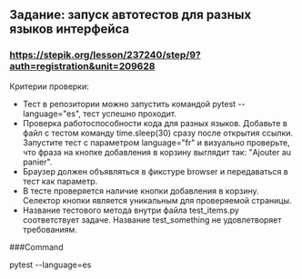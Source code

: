## Задание: запуск автотестов для разных языков интерфейса
### https://stepik.org/lesson/237240/step/9?auth=registration&unit=209628

Критерии проверки:
- Тест в репозитории можно запустить командой pytest --language="es", тест успешно проходит.
- Проверка работоспособности кода для разных языков. Добавьте в файл с тестом команду time.sleep(30) сразу после открытия ссылки. Запустите тест с параметром language="fr" и визуально проверьте, что фраза на кнопке добавления в корзину выглядит так: "Ajouter au panier".
- Браузер должен объявляться в фикстуре browser и передаваться в тест как параметр.
- В тесте проверяется наличие кнопки добавления в корзину. Селектор кнопки является уникальным для проверяемой страницы.
- Название тестового метода внутри файла test_items.py соответствует задаче. Название test_something не удовлетворяет требованиям.

###Command

pytest --language=es
